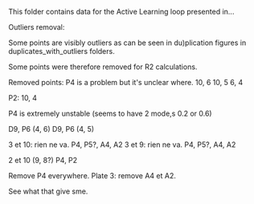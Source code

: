 This folder contains data for the Active Learning loop presented in...

Outliers removal:

Some points are visibly outliers as can be seen in du)plication figures in duplicates_with_outliers folders.

Some points were therefore removed for R2 calculations.

Removed points:
P4 is a problem but it's unclear where.
10, 6
10, 5
6, 4

P2: 10, 4

P4 is extremely unstable (seems to have 2 mode,s 0.2 or 0.6)

D9, P6 (4, 6)
D9, P6 (4, 5)

3 et 10: rien ne va. P4, P5?, A4, A2
3 et 9: rien ne va. P4, P5?, A4, A2

2 et 10 (9, 8?)
P4, P2


Remove P4 everywhere.
Plate 3: remove A4 et A2.

See what that give sme.
